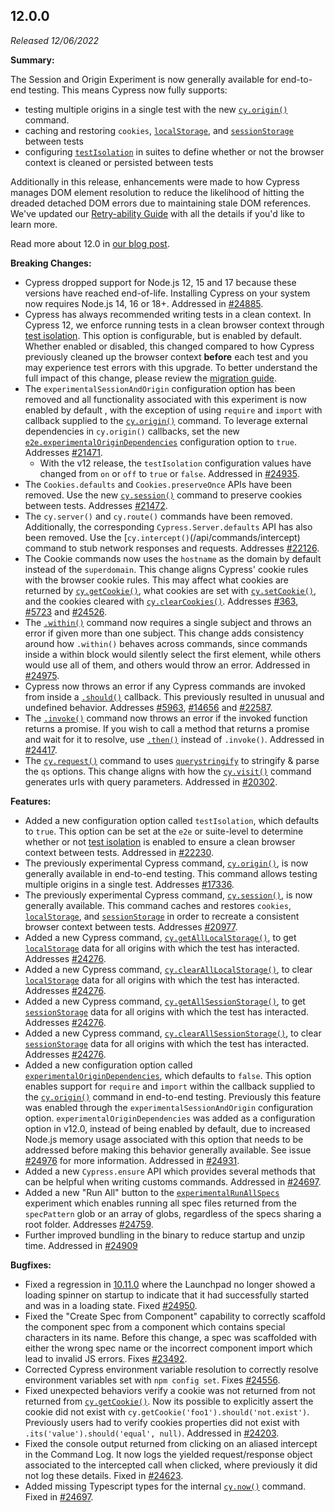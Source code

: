 ## 12.0.0

_Released 12/06/2022_

**Summary:**

The Session and Origin Experiment is now generally available for end-to-end
testing. This means Cypress now fully supports:

- testing multiple origins in a single test with the new
  [`cy.origin()`](/api/commands/origin) command.
- caching and restoring `cookies`,
  [`localStorage`](https://developer.mozilla.org/en-US/docs/Web/API/Window/localStorage),
  and
  [`sessionStorage`](https://developer.mozilla.org/en-US/docs/Web/API/Window/localStorage)
  between tests
- configuring
  [`testIsolation`](/guides/core-concepts/writing-and-organizing-tests#Test-Isolation)
  in suites to define whether or not the browser context is cleaned or persisted
  between tests

Additionally in this release, enhancements were made to how Cypress manages DOM
element resolution to reduce the likelihood of hitting the dreaded detached DOM
errors due to maintaining stale DOM references. We've updated our
[Retry-ability Guide](/guides/core-concepts/retry-ability) with all the details
if you'd like to learn more.

Read more about 12.0 in
[our blog post](https://cypress.io/blog/2022/12/06/cypress-12-release/).

**Breaking Changes:**

- Cypress dropped support for Node.js 12, 15 and 17 because these versions
  have reached end-of-life. Installing Cypress on your system now requires
  Node.js 14, 16 or 18+. Addressed in
  [#24885](https://github.com/cypress-io/cypress/pull/24885).
- Cypress has always recommended writing tests in a clean context. In Cypress 12,
  we enforce running tests in a clean browser context through
  [test isolation](/guides/core-concepts/writing-and-organizing-tests#Test-Isolation).
  This option is configurable, but is enabled by default. Whether
  enabled or disabled, this changed compared to how Cypress previously cleaned up the
  browser context __before__ each test and
  you may experience test errors with this upgrade. To better understand the
  full impact of this change, please review the
  [migration guide](/guides/references/migration-guide#test-isolation).
- The `experimentalSessionAndOrigin` configuration option has been removed and
  all functionality associated with this experiment is now enabled by default
 , with the exception of using `require` and `import` with callback supplied
  to the [`cy.origin()`](/api/commands/origin) command. To leverage external
  dependencies in `cy.origin()` callbacks, set the new
  [`e2e.experimentalOriginDependencies`](guides/references/experiments#End-to-End-Testing)
  configuration option to `true`. Addresses
  [#21471](https://github.com/cypress-io/cypress/issues/21471).
  - With the v12 release, the `testIsolation` configuration values have changed from `on` or
    `off` to `true` or `false`. Addressed in
    [#24935](https://github.com/cypress-io/cypress/pull/24935).
- The `Cookies.defaults` and `Cookies.preserveOnce` APIs have been removed. Use
  the new [`cy.session()`](/api/commands/session) command to preserve cookies
  between tests. Addresses
  [#21472](https://github.com/cypress-io/cypress/issues/21472).
- The `cy.server()` and `cy.route()` commands have been removed. Additionally,
  the corresponding `Cypress.Server.defaults` API has also been removed. Use the
  [`cy.intercept()`(/api/commands/intercept) command to stub network responses
  and requests. Addresses
  [#22126](https://github.com/cypress-io/cypress/issues/22126).
- The Cookie commands now uses the `hostname` as the domain by default instead
  of the `superdomain`. This change aligns Cypress' cookie rules with the
  browser cookie rules. This may affect what cookies are returned by
  [`cy.getCookie()`](/api/commands/getcookie), what cookies are set with
  [`cy.setCookie()`](/api/commands/setcookie), and the cookies cleared with
  [`cy.clearCookies()`](/api/commands/clearcookies). Addresses
  [#363](https://github.com/cypress-io/cypress/issues/363),
  [#5723](https://github.com/cypress-io/cypress/issues/5723) and
  [#24526](https://github.com/cypress-io/cypress/issues/24526).
- The [`.within()`](/api/commands/within) command now requires a single subject
  and throws an error if given more than one subject. This change adds
  consistency around how `.within()` behaves across commands, since commands
  inside a within block would silently select the first element, while others
  would use all of them, and others would throw an error. Addressed in
  [#24975](https://github.com/cypress-io/cypress/pull/24975).
- Cypress now throws an error if any Cypress commands are invoked from inside a
  [`.should()`](/api/commands/should) callback. This previously resulted in
  unusual and undefined behavior. Addresses
  [#5963](https://github.com/cypress-io/cypress/issues/5963),
  [#14656](https://github.com/cypress-io/cypress/issues/14656) and
  [#22587](https://github.com/cypress-io/cypress/issues/22587).
- The [`.invoke()`](/api/commands/invoke) command now throws an error if the
  invoked function returns a promise. If you wish to call a method that returns
  a promise and wait for it to resolve, use [`.then()`](/api/commands/then)
  instead of `.invoke()`. Addressed in
  [#24417](https://github.com/cypress-io/cypress/pull/24417).
- The [`cy.request()`](/api/commands/request) command to uses
  [`querystringify`](https://www.npmjs.com/package/querystringify) to stringify
  & parse the `qs` options. This change aligns with how the
  [`cy.visit()`](/api/commands/visit) command generates urls with query
  parameters. Addressed in
  [#20302](https://github.com/cypress-io/cypress/pull/20302).

**Features:**

- Added a new configuration option called `testIsolation`, which defaults to
  `true`. This option can be set at the `e2e` or suite-level to determine
  whether or not
  [test isolation](/guides/core-concepts/writing-and-organizing-tests#Test-Isolation)
  is enabled to ensure a clean browser context between tests. Addressed in
  [#22230](https://github.com/cypress-io/cypress/pull/22230).
- The previously experimental Cypress command,
  [`cy.origin()`](/api/commands/origin), is now generally available in
  end-to-end testing. This command allows testing multiple origins in a single
  test. Addresses [#17336](https://github.com/cypress-io/cypress/issues/17336).
- The previously experimental Cypress command,
  [`cy.session()`](/api/commands/session), is now generally available. This
  command caches and restores `cookies`,
  [`localStorage`](https://developer.mozilla.org/en-US/docs/Web/API/Window/localStorage),
  and
  [`sessionStorage`](https://developer.mozilla.org/en-US/docs/Web/API/Window/localStorage)
  in order to recreate a consistent browser context between tests. Addresses
  [#20977](https://github.com/cypress-io/cypress/issues/20977).
- Added a new Cypress command,
  [`cy.getAllLocalStorage()`](/api/commands/getAllLocalStorage), to get
  [`localStorage`](https://developer.mozilla.org/en-US/docs/Web/API/Window/localStorage)
  data for all origins with which the test has interacted. Addresses
  [#24276](https://github.com/cypress-io/cypress/issues/24276).
- Added a new Cypress command,
  [`cy.clearAllLocalStorage()`](/api/commands/clearAllLocalStorage), to clear
  [`localStorage`](https://developer.mozilla.org/en-US/docs/Web/API/Window/localStorage)
  data for all origins with which the test has interacted. Addresses
  [#24276](https://github.com/cypress-io/cypress/issues/24276).
- Added a new Cypress command,
  [`cy.getAllSessionStorage()`](/api/commands/getAllSessionStorage), to get
  [`sessionStorage`](https://developer.mozilla.org/en-US/docs/Web/API/Window/sessionStorage)
  data for all origins with which the test has interacted. Addresses
  [#24276](https://github.com/cypress-io/cypress/issues/24276).
- Added a new Cypress command,
  [`cy.clearAllSessionStorage()`](/api/commands/clearAllSessionStorage), to
  clear
  [`sessionStorage`](https://developer.mozilla.org/en-US/docs/Web/API/Window/sessionStorage)
  data for all origins with which the test has interacted. Addresses
  [#24276](https://github.com/cypress-io/cypress/issues/24276).
- Added a new configuration option called
  [`experimentalOriginDependencies`](guides/references/experiments#End-to-End-Testing),
  which defaults to `false`. This option enables support for `require` and
  `import` within the callback supplied to the
  [`cy.origin()`](/api/commands/origin) command in end-to-end testing.
  Previously this feature was enabled through the `experimentalSessionAndOrigin`
  configuration option. `experimentalOriginDependencies` was added as a
  configuration option in v12.0, instead of being enabled by default, due to
  increased Node.js memory usage associated with this option that needs to be
  addressed before making this behavior generally available. See issue
  [#24976](https://github.com/cypress-io/cypress/issues/24976) for more
  information. Addressed in
  [#24931](https://github.com/cypress-io/cypress/pull/24931).
- Added a new `Cypress.ensure` API which provides several methods that can be
  helpful when writing customs commands. Addressed in
  [#24697](https://github.com/cypress-io/cypress/pull/24697).
- Added a new "Run All" button to the
  [`experimentalRunAllSpecs`](guides/references/experiments#End-to-End-Testing)
  experiment which enables running all spec files returned from the
  `specPattern` glob or an array of globs, regardless of the specs sharing a
  root folder. Addresses
  [#24759](https://github.com/cypress-io/cypress/issues/24759).
- Further improved bundling in the binary to reduce startup and unzip time.
  Addressed in [#24909](https://github.com/cypress-io/cypress/pull/24909)

**Bugfixes:**

- Fixed a regression in [10.11.0](#10-11-0) where the Launchpad no longer showed
  a loading spinner on startup to indicate that it had successfully started and
  was in a loading state. Fixed
  [#24950](https://github.com/cypress-io/cypress/issues/24950).
- Fixed the "Create Spec from Component" capability to correctly scaffold the
  component spec from a component which contains special characters in its name.
  Before this change, a spec was scaffolded with either the wrong spec name or
  the incorrect component import which lead to invalid JS errors. Fixes
  [#23492](https://github.com/cypress-io/cypress/issues/23492).
- Corrected Cypress environment variable resolution to correctly resolve
  environment variables set with `npm config set`. Fixes
  [#24556](https://github.com/cypress-io/cypress/issues/24556).
- Fixed unexpected behaviors verify a cookie was not returned from not returned
  from [`cy.getCookie()`](/api/commands/getcookie). Now its possible to
  explicitly assert the cookie did not exist with
  `cy.getCookie('foo1').should('not.exist')`. Previously users had to verify
  cookies properties did not exist with `.its('value').should('equal', null)`.
  Addressed in [#24203](https://github.com/cypress-io/cypress/pull/24203).
- Fixed the console output returned from clicking on an aliased intercept in the
  Command Log. It now logs the yielded request/response object associated to the
  intercepted call when clicked, where previously it did not log these details.
  Fixed in [#24623](https://github.com/cypress-io/cypress/pull/24623).
- Added missing Typescript types for the internal
  [`cy.now()`](/guides/guides/debugging#Run-Cypress-command-outside-the-test)
  command. Fixed in [#24697](https://github.com/cypress-io/cypress/pull/24697).
